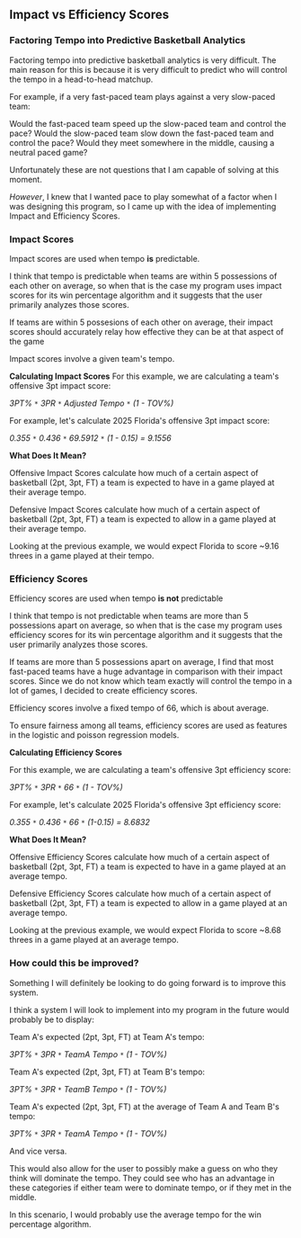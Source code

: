 ## Impact vs Efficiency Scores

### Factoring Tempo into Predictive Basketball Analytics

Factoring tempo into predictive basketball analytics is very difficult. The main reason for this is because it is very difficult to predict who will control the tempo in a head-to-head matchup. 

For example, if a very fast-paced team plays against a very slow-paced team:

Would the fast-paced team speed up the slow-paced team and control the pace?
Would the slow-paced team slow down the fast-paced team and control the pace?
Would they meet somewhere in the middle, causing a neutral paced game?

Unfortunately these are not questions that I am capable of solving at this moment.

*However*,
     I knew that I wanted pace to play somewhat of a factor when I was designing this program, so I came up with the idea of implementing Impact and Efficiency Scores.
     
### Impact Scores

Impact scores are used when tempo **is** predictable.

I think that tempo is predictable when teams are within 5 possessions of each other on average, so when that is the case my program uses impact scores for its win percentage algorithm and it suggests that the user primarily analyzes those scores. 

If teams are within 5 possesions of each other on average, their impact scores should accurately relay how effective they can be at that aspect of the game

Impact scores involve a given team's tempo.

**Calculating Impact Scores**
For this example, we are calculating a team's offensive 3pt impact score:

*3PT% `*` 3PR `*` Adjusted Tempo `*` (1 - TOV%)*

For example, let's calculate 2025 Florida's offensive 3pt impact score:

*0.355 `*` 0.436 `*` 69.5912 `*` (1 - 0.15) = 9.1556*

**What Does It Mean?**

Offensive Impact Scores calculate how much of a certain aspect of basketball (2pt, 3pt, FT) a team is expected to have in a game played at their average tempo.

Defensive Impact Scores calculate how much of a certain aspect of basketball (2pt, 3pt, FT) a team is expected to allow in a game played at their average tempo.

Looking at the previous example, we would expect Florida to score ~9.16 threes in a game played at their tempo.

### Efficiency Scores

Efficiency scores are used when tempo **is not** predictable

I think that tempo is not predictable when teams are more than 5 possessions apart on average, so when that is the case my program uses efficiency scores for its win percentage algorithm and it suggests that the user primarily analyzes those scores.

If teams are more than 5 possessions apart on average, I find that most fast-paced teams have a huge advantage in comparison with their impact scores. Since we do not know which team exactly will control the tempo in a lot of games, I decided to create efficiency scores.

Efficiency scores involve a fixed tempo of 66, which is about average.

To ensure fairness among all teams, efficiency scores are used as features in the logistic and poisson regression models.

**Calculating Efficiency Scores**

For this example, we are calculating a team's offensive 3pt efficiency score:

*3PT% `*` 3PR `*` 66 `*` (1 - TOV%)*

For example, let's calculate 2025 Florida's offensive 3pt efficiency score:

*0.355 `*` 0.436 `*` 66 `*` (1-0.15) = 8.6832*

**What Does It Mean?**

Offensive Efficiency Scores calculate how much of a certain aspect of basketball (2pt, 3pt, FT) a team is expected to have in a game played at an average tempo.

Defensive Efficiency Scores calculate how much of a certain aspect of basketball (2pt, 3pt, FT) a team is expected to allow in a game played at an average tempo.

Looking at the previous example, we would expect Florida to score ~8.68 threes in a game played at an average tempo.

### How could this be improved?

Something I will definitely be looking to do going forward is to improve this system.

I think a system I will look to implement into my program in the future would probably be to display:

Team A's expected (2pt, 3pt, FT) at Team A's tempo:
    
*3PT% `*` 3PR `*` TeamA Tempo `*` (1 - TOV%)*
    
Team A's expected (2pt, 3pt, FT) at Team B's tempo:
    
*3PT% `*` 3PR `*` TeamB Tempo `*` (1 - TOV%)*
    
Team A's expected (2pt, 3pt, FT) at the average of Team A and Team B's tempo:
    
*3PT% `*` 3PR `*` TeamA Tempo `*` (1 - TOV%)*
    
And vice versa.

This would also allow for the user to possibly make a guess on who they think will dominate the tempo. They could see who has an advantage in these categories if either team were to dominate tempo, or if they met in the middle.

In this scenario, I would probably use the average tempo for the win percentage algorithm.
